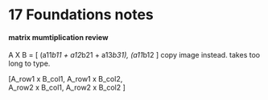 # 17 Foundations notes  

#### matrix mumtiplication review 

A X B = \[ (a11*b11 + a12*b21 + a13*b31), (a11*b12 ]
copy image instead.  takes too long to type.  

\[A_row1 x B_col1, A_row1 x B_col2,  
  A_row2 x B_col1, A_row2 x B_col2 ]
